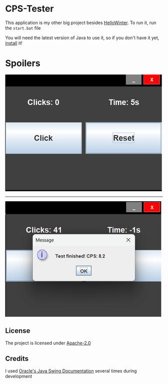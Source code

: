 # CPS-Tester

This application is my other big project besides [HelloWinter](https://github.com/konraaadcz/HelloWinter). To run it, run the `start.bat` file 

You will need the latest version of Java to use it, so if you don't have it yet, [install](https://www.oracle.com/java/technologies/downloads/) it!


# Spoilers


![app](src/resources/app.png)

----------------------------------------------------------

![message](src/resources/message.png)


## License

The project is licensed under [Apache-2.0](LICENSE)


## Credits

I used [Oracle's Java Swing Documentation](https://docs.oracle.com/javase/8/docs/api/javax/swing/package-summary.html) several times during development

